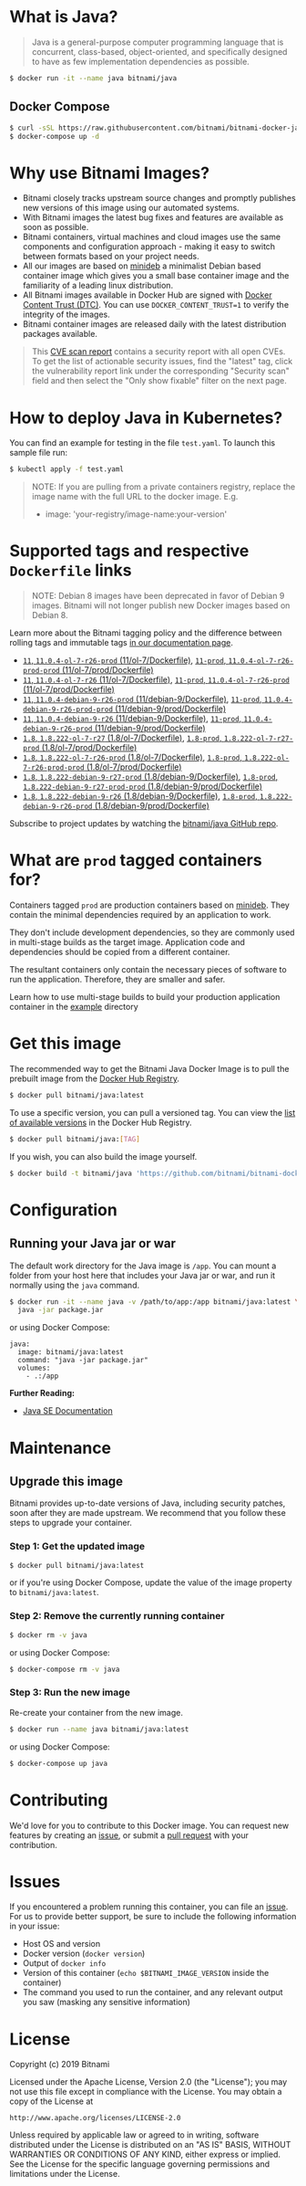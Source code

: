 # What is Java?

> Java is a general-purpose computer programming language that is concurrent, class-based, object-oriented, and specifically designed to have as few implementation dependencies as possible.

```bash
$ docker run -it --name java bitnami/java
```

## Docker Compose

```bash
$ curl -sSL https://raw.githubusercontent.com/bitnami/bitnami-docker-java/master/docker-compose.yml > docker-compose.yml
$ docker-compose up -d
```

# Why use Bitnami Images?

* Bitnami closely tracks upstream source changes and promptly publishes new versions of this image using our automated systems.
* With Bitnami images the latest bug fixes and features are available as soon as possible.
* Bitnami containers, virtual machines and cloud images use the same components and configuration approach - making it easy to switch between formats based on your project needs.
* All our images are based on [minideb](https://github.com/bitnami/minideb) a minimalist Debian based container image which gives you a small base container image and the familiarity of a leading linux distribution.
* All Bitnami images available in Docker Hub are signed with [Docker Content Trust (DTC)](https://docs.docker.com/engine/security/trust/content_trust/). You can use `DOCKER_CONTENT_TRUST=1` to verify the integrity of the images.
* Bitnami container images are released daily with the latest distribution packages available.


> This [CVE scan report](https://quay.io/repository/bitnami/java?tab=tags) contains a security report with all open CVEs. To get the list of actionable security issues, find the "latest" tag, click the vulnerability report link under the corresponding "Security scan" field and then select the "Only show fixable" filter on the next page.

# How to deploy Java in Kubernetes?

You can find an example for testing in the file `test.yaml`. To launch this sample file run:

```bash
$ kubectl apply -f test.yaml
```

> NOTE: If you are pulling from a private containers registry, replace the image name with the full URL to the docker image. E.g.
>
> - image: 'your-registry/image-name:your-version'

# Supported tags and respective `Dockerfile` links

> NOTE: Debian 8 images have been deprecated in favor of Debian 9 images. Bitnami will not longer publish new Docker images based on Debian 8.

Learn more about the Bitnami tagging policy and the difference between rolling tags and immutable tags [in our documentation page](https://docs.bitnami.com/containers/how-to/understand-rolling-tags-containers/).


- [`11`, `11.0.4-ol-7-r26-prod` (11/ol-7/Dockerfile)](https://github.com/bitnami/bitnami-docker-java/blob/11.0.4-ol-7-r26-prod/11/ol-7/Dockerfile), [`11-prod`, `11.0.4-ol-7-r26-prod-prod` (11/ol-7/prod/Dockerfile)](https://github.com/bitnami/bitnami-docker-java/blob/11.0.4-ol-7-r26-prod/11/ol-7/prod/Dockerfile)
- [`11`, `11.0.4-ol-7-r26` (11/ol-7/Dockerfile)](https://github.com/bitnami/bitnami-docker-java/blob/11.0.4-ol-7-r26/11/ol-7/Dockerfile), [`11-prod`, `11.0.4-ol-7-r26-prod` (11/ol-7/prod/Dockerfile)](https://github.com/bitnami/bitnami-docker-java/blob/11.0.4-ol-7-r26/11/ol-7/prod/Dockerfile)
- [`11`, `11.0.4-debian-9-r26-prod` (11/debian-9/Dockerfile)](https://github.com/bitnami/bitnami-docker-java/blob/11.0.4-debian-9-r26-prod/11/debian-9/Dockerfile), [`11-prod`, `11.0.4-debian-9-r26-prod-prod` (11/debian-9/prod/Dockerfile)](https://github.com/bitnami/bitnami-docker-java/blob/11.0.4-debian-9-r26-prod/11/debian-9/prod/Dockerfile)
- [`11`, `11.0.4-debian-9-r26` (11/debian-9/Dockerfile)](https://github.com/bitnami/bitnami-docker-java/blob/11.0.4-debian-9-r26/11/debian-9/Dockerfile), [`11-prod`, `11.0.4-debian-9-r26-prod` (11/debian-9/prod/Dockerfile)](https://github.com/bitnami/bitnami-docker-java/blob/11.0.4-debian-9-r26/11/debian-9/prod/Dockerfile)
- [`1.8`, `1.8.222-ol-7-r27` (1.8/ol-7/Dockerfile)](https://github.com/bitnami/bitnami-docker-java/blob/1.8.222-ol-7-r27/1.8/ol-7/Dockerfile), [`1.8-prod`, `1.8.222-ol-7-r27-prod` (1.8/ol-7/prod/Dockerfile)](https://github.com/bitnami/bitnami-docker-java/blob/1.8.222-ol-7-r27/1.8/ol-7/prod/Dockerfile)
- [`1.8`, `1.8.222-ol-7-r26-prod` (1.8/ol-7/Dockerfile)](https://github.com/bitnami/bitnami-docker-java/blob/1.8.222-ol-7-r26-prod/1.8/ol-7/Dockerfile), [`1.8-prod`, `1.8.222-ol-7-r26-prod-prod` (1.8/ol-7/prod/Dockerfile)](https://github.com/bitnami/bitnami-docker-java/blob/1.8.222-ol-7-r26-prod/1.8/ol-7/prod/Dockerfile)
- [`1.8`, `1.8.222-debian-9-r27-prod` (1.8/debian-9/Dockerfile)](https://github.com/bitnami/bitnami-docker-java/blob/1.8.222-debian-9-r27-prod/1.8/debian-9/Dockerfile), [`1.8-prod`, `1.8.222-debian-9-r27-prod-prod` (1.8/debian-9/prod/Dockerfile)](https://github.com/bitnami/bitnami-docker-java/blob/1.8.222-debian-9-r27-prod/1.8/debian-9/prod/Dockerfile)
- [`1.8`, `1.8.222-debian-9-r26` (1.8/debian-9/Dockerfile)](https://github.com/bitnami/bitnami-docker-java/blob/1.8.222-debian-9-r26/1.8/debian-9/Dockerfile), [`1.8-prod`, `1.8.222-debian-9-r26-prod` (1.8/debian-9/prod/Dockerfile)](https://github.com/bitnami/bitnami-docker-java/blob/1.8.222-debian-9-r26/1.8/debian-9/prod/Dockerfile)

Subscribe to project updates by watching the [bitnami/java GitHub repo](https://github.com/bitnami/bitnami-docker-java).

# What are `prod` tagged containers for?

Containers tagged `prod` are production containers based on [minideb](https://github.com/bitnami/minideb). They contain the minimal dependencies required by an application to work.

They don't include development dependencies, so they are commonly used in multi-stage builds as the target image. Application code and dependencies should be copied from a different container.

The resultant containers only contain the necessary pieces of software to run the application. Therefore, they are smaller and safer.

Learn how to use multi-stage builds to build your production application container in the [example](/example) directory

# Get this image

The recommended way to get the Bitnami Java Docker Image is to pull the prebuilt image from the [Docker Hub Registry](https://hub.docker.com/r/bitnami/java).

```bash
$ docker pull bitnami/java:latest
```

To use a specific version, you can pull a versioned tag. You can view the [list of available versions](https://hub.docker.com/r/bitnami/java/tags/) in the Docker Hub Registry.

```bash
$ docker pull bitnami/java:[TAG]
```

If you wish, you can also build the image yourself.

```bash
$ docker build -t bitnami/java 'https://github.com/bitnami/bitnami-docker-java.git#master:1.8/debian-9'
```

# Configuration

## Running your Java jar or war

The default work directory for the Java image is `/app`. You can mount a folder from your host here that includes your Java jar or war, and run it normally using the `java` command.

```bash
$ docker run -it --name java -v /path/to/app:/app bitnami/java:latest \
  java -jar package.jar
```

or using Docker Compose:

```
java:
  image: bitnami/java:latest
  command: "java -jar package.jar"
  volumes:
    - .:/app
```

**Further Reading:**

  - [Java SE Documentation](https://docs.oracle.com/javase/8/docs/api/)

# Maintenance

## Upgrade this image

Bitnami provides up-to-date versions of Java, including security patches, soon after they are made upstream. We recommend that you follow these steps to upgrade your container.

### Step 1: Get the updated image

```bash
$ docker pull bitnami/java:latest
```

or if you're using Docker Compose, update the value of the image property to `bitnami/java:latest`.

### Step 2: Remove the currently running container

```bash
$ docker rm -v java
```

or using Docker Compose:

```bash
$ docker-compose rm -v java
```

### Step 3: Run the new image

Re-create your container from the new image.

```bash
$ docker run --name java bitnami/java:latest
```

or using Docker Compose:

```bash
$ docker-compose up java
```

# Contributing

We'd love for you to contribute to this Docker image. You can request new features by creating an [issue](https://github.com/bitnami/bitnami-docker-java/issues), or submit a [pull request](https://github.com/bitnami/bitnami-docker-java/pulls) with your contribution.

# Issues

If you encountered a problem running this container, you can file an [issue](https://github.com/bitnami/bitnami-docker-java/issues). For us to provide better support, be sure to include the following information in your issue:

- Host OS and version
- Docker version (`docker version`)
- Output of `docker info`
- Version of this container (`echo $BITNAMI_IMAGE_VERSION` inside the container)
- The command you used to run the container, and any relevant output you saw (masking any sensitive
information)

# License

Copyright (c) 2019 Bitnami

Licensed under the Apache License, Version 2.0 (the "License");
you may not use this file except in compliance with the License.
You may obtain a copy of the License at

    http://www.apache.org/licenses/LICENSE-2.0

Unless required by applicable law or agreed to in writing, software
distributed under the License is distributed on an "AS IS" BASIS,
WITHOUT WARRANTIES OR CONDITIONS OF ANY KIND, either express or implied.
See the License for the specific language governing permissions and
limitations under the License.
